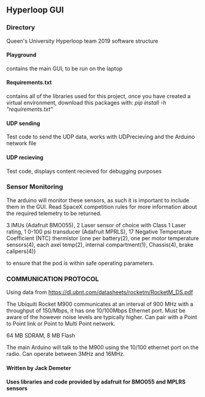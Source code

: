 ## Hyperloop GUI ##

### Directory ###
Queen's University Hyperloop team 2019 software structure

#### Playground ####
contains the main GUI, to be run on the laptop
#### Requirements.txt ####
contains all of the libraries used for this project, once you have created a virtual environment, download this packages with:
*pip install -h "requirements.txt"*
#### UDP sending ####
Test code to send the UDP data, works with UDPrecieving and the Arduino network file
#### UDP recieving ####
Test code, displays content recieved for debugging purposes


### Sensor Monitoring ###

The arduino will monitor these sensors, as such it is important to include them in the GUI. Read SpaceX competition rules for more information about the required telemetry to be returned.

3 IMUs (Adafruit BMO055),
2 Laser sensor of choice with Class 1 Laser rating,
1 0-100 psi transducer (Adafruit MPRLS),
17 Negative Temperature Coefficient (NTC) thermistor
(one per battery(2), one per motor temperature sensors(4), each axel temp(2), internal compartment(1), Chassis(4), brake calipers(4))

to ensure that the pod is within safe operating parameters.

### COMMUNICATION PROTOCOL ###

Using data from https://dl.ubnt.com/datasheets/rocketm/RocketM_DS.pdf

The Ubiquiti Rocket M900 communicates at an interval of 900 MHz with a throughput of 150/Mbps, it has one 10/100Mbps 
Ethernet port. Must be aware of the however noise levels are typically higher. Can pair with a Point to Point link or 
Point to Multi Point network.

64 MB SDRAM, 8 MB Flash

The main Arduino will talk to the M900 using the 10/100 ethernet port on the radio.
Can operate between 3MHz and 16MHz.



#### Written by Jack Demeter ####
#### Uses libraries and code provided by adafruit for BMO055 and MPLRS sensors ####
